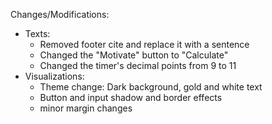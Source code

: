 Changes/Modifications:
* Texts:
    - Removed footer cite and replace it with a sentence
    - Changed the "Motivate" button to "Calculate"
    - Changed the timer's decimal points from 9 to 11
* Visualizations:
    - Theme change: Dark background, gold and white text
    - Button and input shadow and border effects
    - minor margin changes